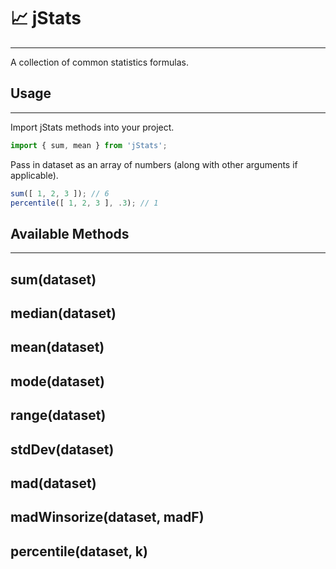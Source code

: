 # 📈 jStats
---
A collection of common statistics formulas.

## Usage
---
Import jStats methods into your project.
```javascript
import { sum, mean } from 'jStats';
```

Pass in dataset as an array of numbers (along with other arguments if applicable).
```javascript
sum([ 1, 2, 3 ]); // 6
percentile([ 1, 2, 3 ], .3); // 1
```

## Available Methods
---
## sum(dataset)
## median(dataset)
## mean(dataset)
## mode(dataset)
## range(dataset)
## stdDev(dataset)
## mad(dataset)
## madWinsorize(dataset, madF)
## percentile(dataset, k)
